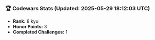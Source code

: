 ### 🏆 Codewars Stats (Updated: 2025-05-29 18:12:03 UTC)

- **Rank:** 8 kyu
- **Honor Points:** 3
- **Completed Challenges:** 1

